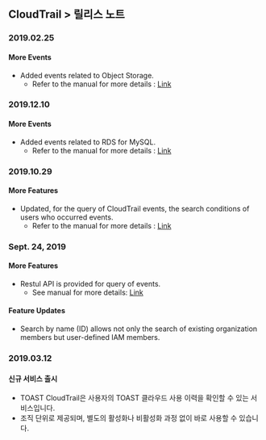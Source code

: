
## CloudTrail > 릴리스 노트

### 2019.02.25
#### More Events
* Added events related to Object Storage.  
    * Refer to the manual for more details : [Link](http://docs.toast.com/ko/CloudTrail/ko/event-list/)
 
### 2019.12.10
#### More Events
* Added events related to RDS for MySQL.  
    * Refer to the manual for more details : [Link](http://docs.toast.com/ko/CloudTrail/ko/event-list/)

### 2019.10.29
#### More Features
* Updated, for the query of CloudTrail events, the search conditions of users who occurred events.
    * Refer to the manual for more details : [Link](http://docs.toast.com/en/CloudTrail/en/api-guide/)

### Sept. 24, 2019 
#### More Features 
* Restul API is provided for query of events. 
    * See manual for more details: [Link](http://docs.toast.com/en/CloudTrail/en/api-guide/)
    
#### Feature Updates
* Search by name (ID) allows not only the search of existing organization members but user-defined IAM members.
 
### 2019.03.12

#### 신규 서비스 출시
* TOAST CloudTrail은 사용자의 TOAST 클라우드 사용 이력을 확인할 수 있는 서비스입니다.
* 조직 단위로 제공되며, 별도의 활성화나 비활성화 과정 없이 바로 사용할 수 있습니다.